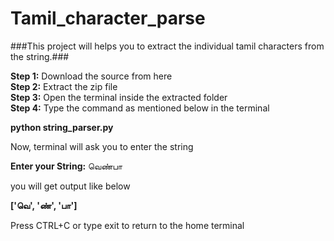 # Tamil_character_parse

###This project will helps you to extract the individual tamil characters from the string.###

**Step 1:** Download the source from here   
**Step 2:** Extract the zip file  
**Step 3:** Open the terminal inside the extracted folder  
**Step 4:** Type the command as mentioned below in the terminal  

**python string_parser.py**  

Now, terminal will ask you to enter the string  

**Enter your String:** வெண்பா  

you will get output like below  

**['வெ', 'ண்', 'பா']**

Press CTRL+C or type exit to return to the home terminal
